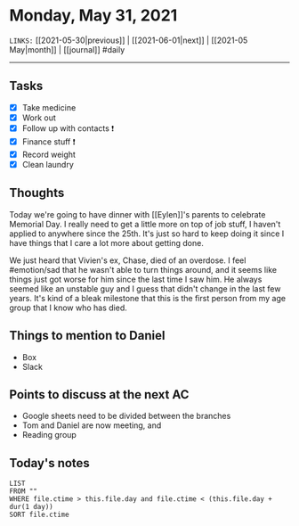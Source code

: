 # Monday, May 31, 2021
`LINKS:` [[2021-05-30|previous]]  | [[2021-06-01|next]] | [[2021-05 May|month]] | [[journal]]
#daily

---
## Tasks
- [x]  Take medicine
- [x]  Work out
- [x] Follow up with contacts ❗️
- [x] Finance stuff ❗️
- [x] Record weight
- [x] Clean laundry

## Thoughts
Today we're going to have dinner with [[Eylen]]'s parents to celebrate Memorial Day. I really need to get a little more on top of job stuff, I haven't applied to anywhere since the 25th. It's just so hard to keep doing it since I have things that I care a lot more about getting done. 

We just heard that Vivien's ex, Chase, died of an overdose. I feel #emotion/sad that he wasn't able to turn things around, and it seems like things just got worse for him since the last time I saw him. He always seemed like an unstable guy and I guess that didn't change in the last few years. It's kind of a bleak milestone that this is the first person from my age group that I know who has died. 

## Things to mention to Daniel
- Box 
- Slack

## Points to discuss at the next AC
- Google sheets need to be divided between the branches
- Tom and Daniel are now meeting, and 
- Reading group

## Today's notes
```dataview
LIST 
FROM ""
WHERE file.ctime > this.file.day and file.ctime < (this.file.day + dur(1 day))
SORT file.ctime
```
